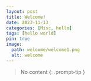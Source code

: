 ```yaml
---
layout: post
title: Welcome!
date: 2023-11-13
categories: [Misc, hello]
tags: [hello world]
pin: true
image:
  path: welcome/welcome1.png
  alt: welcome
---
```


> No content
{: .prompt-tip }